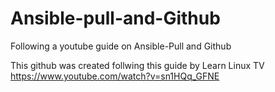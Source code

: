 # Ansible-pull-and-Github
Following a youtube guide on Ansible-Pull and Github

This github was created follwing this guide by Learn Linux TV
https://www.youtube.com/watch?v=sn1HQq_GFNE

